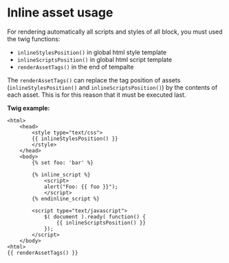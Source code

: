 Inline asset usage
==================

For rendering automatically all scripts and styles of all block, you must
used the twig functions:

- `inlineStylesPosition()` in global html style template
- `inlineScriptsPosition()` in global html script template
- `renderAssetTags()` in the end of tempalte

The `renderAssetTags()` can replace the tag position of assets
(`inlineStylesPosition()` and `inlineScriptsPosition()`) by the contents
of each asset. This is for this reason that it must be executed last.

**Twig example:**

```html+jinja
<html>
    <head>
        <style type="text/css">
        {{ inlineStylesPosition() }}
        </style>
    </head>
    <body>
        {% set foo: 'bar' %}

        {% inline_script %}
            <script>
            alert("Foo: {{ foo }}");
            </script>
        {% endinline_script %}

        <script type="text/javascript">
            $( document ).ready( function() {
                {{ inlineScriptsPosition() }}
            });
        </script>
    </body>
<html>
{{ renderAssetTags() }}
```
